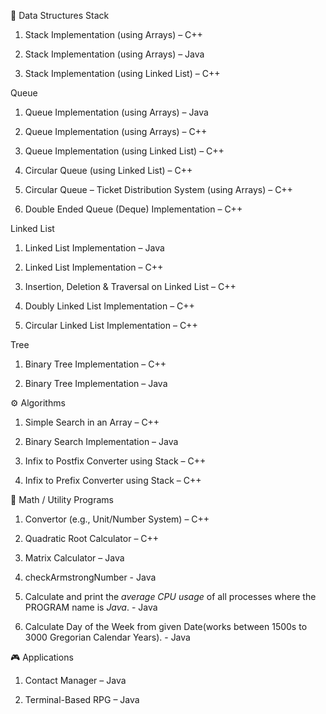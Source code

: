 🧱 Data Structures
Stack

1. Stack Implementation (using Arrays) – C++

2. Stack Implementation (using Arrays) – Java

3. Stack Implementation (using Linked List) – C++

Queue

1. Queue Implementation (using Arrays) – Java

2. Queue Implementation (using Arrays) – C++

3. Queue Implementation (using Linked List) – C++

4. Circular Queue (using Linked List) – C++

5. Circular Queue – Ticket Distribution System (using Arrays) – C++

6. Double Ended Queue (Deque) Implementation – C++

Linked List

1. Linked List Implementation – Java

2. Linked List Implementation – C++

3. Insertion, Deletion & Traversal on Linked List – C++

4. Doubly Linked List Implementation – C++

5. Circular Linked List Implementation – C++

Tree

1. Binary Tree Implementation – C++

2. Binary Tree Implementation – Java

⚙️ Algorithms

1. Simple Search in an Array – C++

2. Binary Search Implementation – Java

3. Infix to Postfix Converter using Stack – C++

4. Infix to Prefix Converter using Stack – C++

🧮 Math / Utility Programs

1. Convertor (e.g., Unit/Number System) – C++

2. Quadratic Root Calculator – C++

3. Matrix Calculator – Java

4. checkArmstrongNumber - Java

5. Calculate and print the *average CPU usage* of all processes where the PROGRAM name is *Java*. - Java

6. Calculate Day of the Week from given Date(works between 1500s to 3000 Gregorian Calendar Years). - Java

🎮 Applications

1. Contact Manager – Java

2. Terminal-Based RPG – Java
